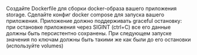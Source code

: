 Создайте Dockerfile для сборки docker-образа вашего приложения storage. Сделайте конфиг docker compose для запуска вашего приложения. Приложение должно поддерживать graceful остановку: при остановке приложения через SIGINT (ctrl+C) все его данные должны быть персистентно сохранены. При следующем запуске значения по ключам должны быть такими же как были до его остановки (используйте volumes)